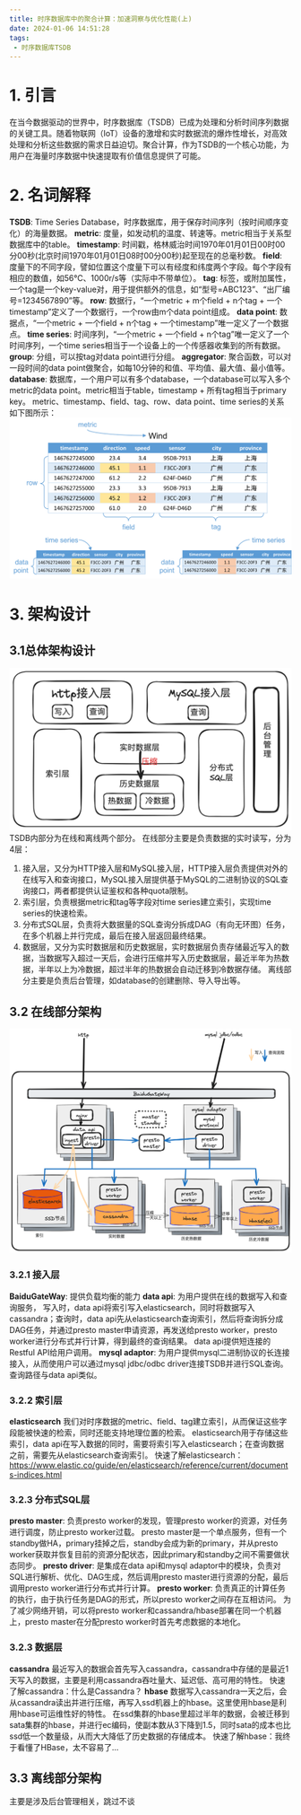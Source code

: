 ```yaml
---
title: 时序数据库中的聚合计算：加速洞察与优化性能(上)
date: 2024-01-06 14:51:28
tags:
 - 时序数据库TSDB
---
```


# 1. 引言
在当今数据驱动的世界中，时序数据库（TSDB）已成为处理和分析时间序列数据的关键工具。随着物联网（IoT）设备的激增和实时数据流的爆炸性增长，对高效处理和分析这些数据的需求日益迫切。聚合计算，作为TSDB的一个核心功能，为用户在海量时序数据中快速提取有价值信息提供了可能。

# 2. 名词解释
**TSDB**: Time Series Database，时序数据库，用于保存时间序列（按时间顺序变化）的海量数据。
**metric**: 度量，如发动机的温度、转速等。metric相当于关系型数据库中的table。
**timestamp**: 时间戳，格林威治时间1970年01月01日00时00分00秒(北京时间1970年01月01日08时00分00秒)起至现在的总毫秒数。
**field**: 度量下的不同字段，譬如位置这个度量下可以有经度和纬度两个字段。每个字段有相应的数值，如56°C、1000r/s等（实际中不带单位）。
**tag**: 标签，或附加属性，一个tag是一个key-value对，用于提供额外的信息，如“型号=ABC123”、“出厂编号=1234567890”等。
**row**: 数据行，“一个metric + m个field + n个tag + 一个timestamp”定义了一个数据行，一个row由m个data point组成。
**data point**: 数据点，“一个metric + 一个field + n个tag + 一个timestamp”唯一定义了一个数据点。
**time series**: 时间序列，“一个metric + 一个field + n个tag”唯一定义了一个时间序列，一个time series相当于一个设备上的一个传感器收集到的所有数据。
**group**: 分组，可以按tag对data point进行分组。
**aggregator**: 聚合函数，可以对一段时间的data point做聚合，如每10分钟的和值、平均值、最大值、最小值等。
**database**: 数据库，一个用户可以有多个database，一个database可以写入多个metric的data point。metric相当于table，timestamp + 所有tag相当于primary key。
metric、timestamp、field、tag、row、data point、time series的关系如下图所示：
![img_tsdb.png](../images/img_tsdb.png)

# 3. 架构设计 
## 3.1总体架构设计
![img_stauct.png](../images/img_struct.png)
TSDB内部分为在线和离线两个部分。
在线部分主要是负责数据的实时读写，分为4层：
1. 接入层，又分为HTTP接入层和MySQL接入层，HTTP接入层负责提供对外的在线写入和查询接口，MySQL接入层提供基于MySQL的二进制协议的SQL查询接口，两者都提供认证鉴权和各种quota限制。
2. 索引层，负责根据metric和tag等字段对time series建立索引，实现time series的快速检索。
3. 分布式SQL层，负责将大数据量的SQL查询分拆成DAG（有向无环图）任务，在多个机器上并行完成，最后在接入层返回最终结果。
4. 数据层，又分为实时数据层和历史数据层，实时数据层负责存储最近写入的数据，当数据写入超过一天后，会进行压缩并写入历史数据层，最近半年为热数据，半年以上为冷数据，超过半年的热数据会自动迁移到冷数据存储。
   离线部分主要是负责后台管理，如database的创建删除、导入导出等。
## 3.2 在线部分架构
![img_online.png](../images/img_online.png)
### 3.2.1 接入层
**BaiduGateWay**:  提供负载均衡的能力
**data api**: 为用户提供在线的数据写入和查询服务，
写入时，data api将索引写入elasticsearch，同时将数据写入cassandra；查询时，data api先从elasticsearch查询索引，然后将查询拆分成DAG任务，并通过presto master申请资源，再发送给presto worker，presto worker进行分布式并行计算，得到最终的查询结果。
data api提供短连接的Restful API给用户调用。
**mysql adaptor**: 为用户提供mysql二进制协议的长连接接入，从而使用户可以通过mysql jdbc/odbc driver连接TSDB并进行SQL查询。查询路径与data api类似。
### 3.2.2 索引层
**elasticsearch**
我们对时序数据的metric、field、tag建立索引，从而保证这些字段能被快速的检索，同时还能支持地理位置的检索。
elasticsearch用于存储这些索引，data api在写入数据的同时，需要将索引写入elasticsearch；在查询数据之前，需要先从elasticsearch查询索引。
快速了解elasticsearch：https://www.elastic.co/guide/en/elasticsearch/reference/current/documents-indices.html
### 3.2.3 分布式SQL层
**presto master**: 负责presto worker的发现，管理presto worker的资源，对任务进行调度，防止presto worker过载。
presto master是一个单点服务，但有一个standby做HA，primary挂掉之后，standby会成为新的primary，并从presto worker获取并恢复目前的资源分配状态，因此primary和standby之间不需要做状态同步。
**presto driver**: 是集成在data api和mysql adaptor中的模块，负责对SQL进行解析、优化、DAG生成，然后调用presto master进行资源的分配，最后调用presto worker进行分布式并行计算。
**presto worker**: 负责真正的计算任务的执行，由于执行任务是DAG的形式，所以presto worker之间存在互相访问。
为了减少网络开销，可以将presto worker和cassandra/hbase部署在同一个机器上，presto master在分配presto worker时首先考虑数据的本地化。
### 3.2.3 数据层
**cassandra**
最近写入的数据会首先写入cassandra，cassandra中存储的是最近1天写入的数据，主要是利用cassandra吞吐量大、延迟低、高可用的特性。
快速了解cassandra：什么是Cassandra？
**hbase**
数据写入cassandra一天之后，会从cassandra读出并进行压缩，再写入ssd机器上的hbase。这里使用hbase是利用hbase可运维性好的特性。
在ssd集群的hbase里超过半年的数据，会被迁移到sata集群的hbase，并进行ec编码，使副本数从3下降到1.5，同时sata的成本也比ssd低一个数量级，从而大大降低了历史数据的存储成本。
快速了解hbase：我终于看懂了HBase，太不容易了...
## 3.3 离线部分架构
主要是涉及后台管理相关，跳过不谈

